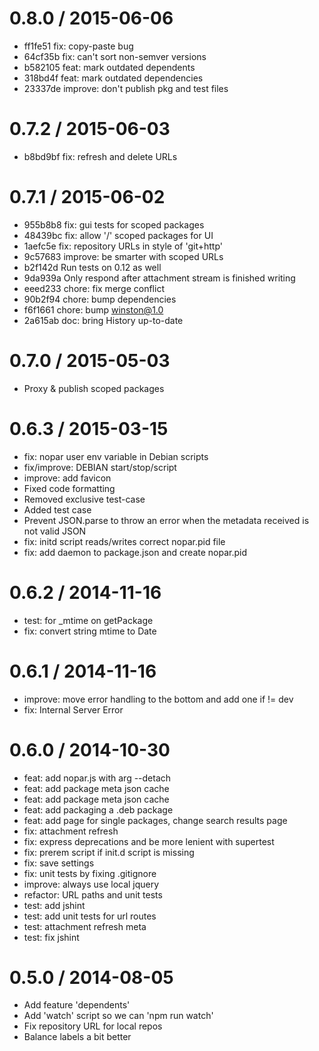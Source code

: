 0.8.0 / 2015-06-06
==================

  * ff1fe51 fix: copy-paste bug
  * 64cf35b fix: can't sort non-semver versions
  * b582105 feat: mark outdated dependents
  * 318bd4f feat: mark outdated dependencies
  * 23337de improve: don't publish pkg and test files

0.7.2 / 2015-06-03
==================

  * b8bd9bf fix: refresh and delete URLs

0.7.1 / 2015-06-02
==================

  * 955b8b8 fix: gui tests for scoped packages
  * 48439bc fix: allow '/' scoped packages for UI
  * 1aefc5e fix: repository URLs in style of 'git+http'
  * 9c57683 improve: be smarter with scoped URLs
  * b2f142d Run tests on 0.12 as well
  * 9da939a Only respond after attachment stream is finished writing
  * eeed233 chore: fix merge conflict
  * 90b2f94 chore: bump dependencies
  * f6f1661 chore: bump winston@1.0
  * 2a615ab doc: bring History up-to-date

0.7.0 / 2015-05-03
==================

 * Proxy & publish scoped packages

0.6.3 / 2015-03-15
==================

 * fix: nopar user env variable in Debian scripts
 * fix/improve: DEBIAN start/stop/script
 * improve: add favicon
 * Fixed code formatting
 * Removed exclusive test-case
 * Added test case
 * Prevent JSON.parse to throw an error when the metadata received is not valid JSON
 * fix: initd script reads/writes correct nopar.pid file
 * fix: add daemon to package.json and create nopar.pid

0.6.2 / 2014-11-16
==================

 * test: for _mtime on getPackage
 * fix: convert string mtime to Date

0.6.1 / 2014-11-16
==================

 * improve: move error handling to the bottom and add one if != dev
 * fix: Internal Server Error

0.6.0 / 2014-10-30
==================

 * feat: add nopar.js with arg --detach
 * feat: add package meta json cache
 * feat: add package meta json cache
 * feat: add packaging a .deb package
 * feat: add page for single packages, change search results page
 * fix: attachment refresh
 * fix: express deprecations and be more lenient with supertest
 * fix: prerem script if init.d script is missing
 * fix: save settings
 * fix: unit tests by fixing .gitignore
 * improve: always use local jquery
 * refactor: URL paths and unit tests
 * test: add jshint
 * test: add unit tests for url routes
 * test: attachment refresh meta
 * test: fix jshint

0.5.0 / 2014-08-05
==================

 * Add feature 'dependents'
 * Add 'watch' script so we can 'npm run watch'
 * Fix repository URL for local repos
 * Balance labels a bit better
